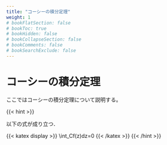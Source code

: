 ```yaml
---
title: "コーシーの積分定理"
weight: 1
# bookFlatSection: false
# bookToc: true
# bookHidden: false
# bookCollapseSection: false
# bookComments: false
# bookSearchExclude: false
---
```


# コーシーの積分定理

ここではコーシーの積分定理について説明する。

{{< hint >}}

以下の式が成り立つ．

{{< katex display >}}
  \int_Cf(z)dz=0
{{< /katex >}}
{{< /hint >}}
